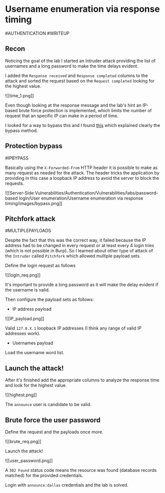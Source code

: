 # Username enumeration via response timing
#AUTHENTICATION 
#WRITEUP 

## Recon

Noticing the goal of the lab I started an Intruder attack providing the list of usernames and a long password to make the time delays evident.

I added the `Response received` and `Response completed` columns to the attack and sorted the request based on the `Request completed` looking for the highest value.

![[time_1.png]]

Even though looking at the response message and the lab's hint an IP-based brute force protection is implemented, which limits the number of request that an specific IP can make in a period of time.

I looked for a way to bypass this and I found [this](https://medium.com/r3d-buck3t/bypass-ip-restrictions-with-burp-suite-fb4c72ec8e9c) which explained clearly the bypass method.

## Protection bypass
#IPBYPASS

Basically using the `X-Forwarded-From` HTTP header it is possible to make as many request as needed for the attack. The header tricks the application by providing in this case a loopback IP address to avoid the server to block the requests.

![[Server-Side Vulnerabilities/Authentication/Vulnerabilities/labs/password-based login/User enumeration/Username enumeration via response timing/images/bypass.png]]

## Pitchfork attack
#MULTIPLEPAYLOADS

Despite the fact that this was the correct way, it failed because the IP address had to be changed in every request or at least every 4 login tries (which is not possible in Burp). So I learned about other type of attack of the `Intruder` called `Pitchfork` which allowed multiple payload sets.

Define the login request as follows

![[login_req.png]]

It's important to provide a long password as it will make the delay evident if the username is valid.

Then configure the payload sets as follows:

- IP address payload

![[IP_payload.png]]

Valid `127.0.X.1` loopback IP addresses (I think any range of valid IP addresses work).

- Usernames payload

Load the username word list.

## Launch the attack!

After it's finished add the appropriate columns to analyze the response time and look for the highest value.

![[highest.png]]

The `announce` user is candidate to be valid.

## Brute force the user password

Define the request and the payloads once more.

![[brute_req.png]]

Launch the attack!

![[user_password.png]]

A `302 Found` status code means the resource was found (database records matched) for the provided credentials.

Login with `announce:dallas` credentials and the lab is solved.

